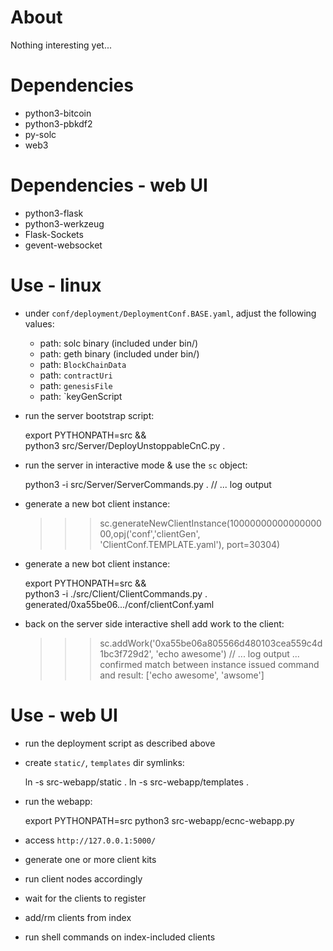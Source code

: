 # About
Nothing interesting yet...

# Dependencies
- python3-bitcoin
- python3-pbkdf2
- py-solc
- web3

# Dependencies - web UI
- python3-flask
- python3-werkzeug
- Flask-Sockets
- gevent-websocket

# Use - linux
- under `conf/deployment/DeploymentConf.BASE.yaml`, adjust the following values:
    - path: solc binary (included under bin/)
    - path: geth binary (included under bin/)
    - path: `BlockChainData`
    - path: `contractUri`
    - path: `genesisFile`
    - path: `keyGenScript

- run the server bootstrap script:

    export PYTHONPATH=src && \
    python3 src/Server/DeployUnstoppableCnC.py .

- run the server in interactive mode & use the `sc` object:

    python3 -i src/Server/ServerCommands.py .
    // ... log output

- generate a new bot client instance:

    >>> sc.generateNewClientInstance(1000000000000000000,opj('conf','clientGen', 'ClientConf.TEMPLATE.yaml'), port=30304)

- generate a new bot client instance:

    export PYTHONPATH=src && \
    python3 -i ./src/Client/ClientCommands.py . generated/0xa55be06.../conf/clientConf.yaml

- back on the server side interactive shell add work to the client:

    >>> sc.addWork('0xa55be06a805566d480103cea559c4d1bc3f729d2', 'echo awesome')
    // ... log output
    ... confirmed match between instance issued command and result: ['echo awesome', 'awsome']


# Use - web UI
- run the deployment script as described above
- create `static/`, `templates` dir symlinks:

    ln -s src-webapp/static .
    ln -s src-webapp/templates .

- run the webapp:

    export PYTHONPATH=src
    python3 src-webapp/ecnc-webapp.py

- access `http://127.0.0.1:5000/`
- generate one or more client kits
- run client nodes accordingly
- wait for the clients to register
- add/rm clients from index
- run shell commands on index-included clients 
